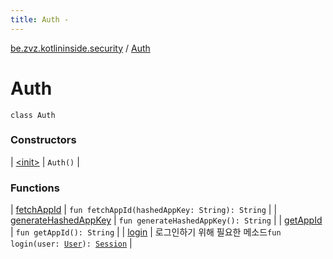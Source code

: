 ```yaml
---
title: Auth - 
---
```


[be.zvz.kotlininside.security](../index.html) / [Auth](./index.html)

# Auth

`class Auth`

### Constructors

| [&lt;init&gt;](-init-.html) | `Auth()` |

### Functions

| [fetchAppId](fetch-app-id.html) | `fun fetchAppId(hashedAppKey: String): String` |
| [generateHashedAppKey](generate-hashed-app-key.html) | `fun generateHashedAppKey(): String` |
| [getAppId](get-app-id.html) | `fun getAppId(): String` |
| [login](login.html) | 로그인하기 위해 필요한 메소드`fun login(user: `[`User`](../../be.zvz.kotlininside.session.user/-user/index.html)`): `[`Session`](../../be.zvz.kotlininside.session/-session/index.html) |

